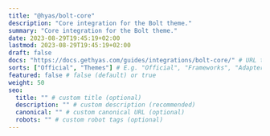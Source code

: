 ```yaml
---
title: "@hyas/bolt-core"
description: "Core integration for the Bolt theme."
summary: "Core integration for the Bolt theme."
date: 2023-08-29T19:45:19+02:00
lastmod: 2023-08-29T19:45:19+02:00
draft: false
docs: "https://docs.gethyas.com/guides/integrations/bolt-core/" # URL to integration documentation
sorts: ["Official", "Themes"] # E.g. "Official", "Frameworks", "Adapters", "Performance", "Analytics", "CSS + UI", "Images", "SEO", and/or "Themes"
featured: false # false (default) or true
weight: 50
seo:
  title: "" # custom title (optional)
  description: "" # custom description (recommended)
  canonical: "" # custom canonical URL (optional)
  robots: "" # custom robot tags (optional)
---
```

